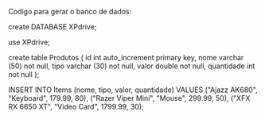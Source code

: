 Codigo para gerar o banco de dados:

create DATABASE XPdrive;

use XPdrive;

create table Produtos (
	id int auto_increment primary key,
	nome varchar (50) not null,
	tipo varchar (30) not null,
	valor double not null,
    quantidade int not null
);

INSERT INTO Items (nome, tipo, valor, quantidade) VALUES
("Ajazz AK680", "Keyboard", 179.99, 80),
("Razer Viper Mini", "Mouse", 299.99, 50),
("XFX RX 6650 XT", "Video Card", 1799.99, 30);
